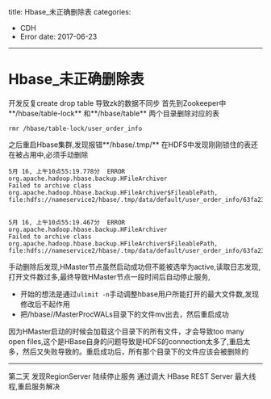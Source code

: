 title: Hbase_未正确删除表
categories: 
- CDH
- Error
date: 2017-06-23
---
# Hbase_未正确删除表

<!-- 由于开发没有先`disable table`;就将表drop掉导致,Zookeeper中的元数据和数据库不同步 -->
开发反复create drop table 导致zk的数据不同步
首先到Zookeeper中**/hbase/table-lock** 和**/hbase/table** 两个目录删除对应的表

`rmr /hbase/table-lock/user_order_info`

之后重启Hbase集群,发现报错**/hbase/.tmp/** 在HDFS中发现刚刚锁住的表还在被占用中,必须手动删除

```
5月 16, 上午10点55:19.778分	ERROR	org.apache.hadoop.hbase.backup.HFileArchiver	
Failed to archive class org.apache.hadoop.hbase.backup.HFileArchiver$FileablePath, file:hdfs://nameservice2/hbase/.tmp/data/default/user_order_info/63fa237eba286bf13d01d0e04b13d149/info/88be874a75d345af848dfd07f0ff0340_SeqId_55_


5月 16, 上午10点55:19.467分	ERROR	org.apache.hadoop.hbase.backup.HFileArchiver	
Failed to archive class org.apache.hadoop.hbase.backup.HFileArchiver$FileablePath, file:hdfs://nameservice2/hbase/.tmp/data/default/user_order_info/63fa237eba286bf13d01d0e04b13d149/info/88be874a75d345af848dfd07f0ff0340_SeqId_55_
```

手动删除后发现,HMaster节点虽然启动成功但不能被选举为active,读取日志发现,打开文件数过多,最终导致HMaster节点一段时间后自动停止服务,
- 开始的想法是通过`ulimit -n`手动调整hbase用户所能打开的最大文件数,发现修改后不起作用
- 把/hbase//MasterProcWALs目录下的文件mv出去，然后重启成功

因为HMaster启动的时候会加载这个目录下的所有文件，才会导致too many open files,这个是HBase自身的问题导致是HDFS的connection太多了,重启太多，然后又失败导致的。重启成功后，所有那个目录下的文件应该会被删除的


---
第二天 发现RegionServer 陆续停止服务
通过调大 HBase REST Server 最大线程,重启服务解决 